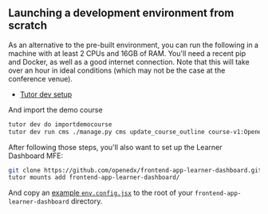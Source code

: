 ## Launching a development environment from scratch

As an alternative to the pre-built environment, you can run the following in a machine with at least 2 CPUs and 16GB of RAM.  You'll need a recent pip and Docker, as well as a good internet connection.  Note that this will take over an hour in ideal conditions (which may not be the case at the conference venue).

- [Tutor dev setup](https://docs.tutor.edly.io/dev.html)

And import the demo course

```bash
tutor dev do importdemocourse
tutor dev run cms ./manage.py cms update_course_outline course-v1:OpenedX+DemoX+DemoCourse
```

After following those steps, you'll also want to set up the Learner Dashboard MFE:

```bash
git clone https://github.com/openedx/frontend-app-learner-dashboard.git
tutor mounts add frontend-app-learner-dashboard/
```

And copy an [example `env.config.jsx`](../operators/configs/basic-example.env.config.jsx) to the root of your `frontend-app-learner-dashboard` directory.
